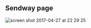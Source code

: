 ## Sendway page
![screen shot 2017-04-27 at 22 29 25](https://cloud.githubusercontent.com/assets/23314692/25500818/1dc6a9ba-2b99-11e7-82cf-01da855f5874.png)
